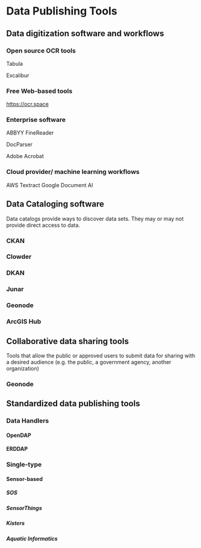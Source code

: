 # Data Publishing Tools

## Data digitization software and workflows

### Open source OCR tools

Tabula

Excalibur

### Free Web-based tools


https://ocr.space

### Enterprise software

ABBYY FineReader

DocParser

Adobe Acrobat

### Cloud provider/ machine learning workflows

AWS Textract
Google Document AI

## Data Cataloging software

Data catalogs provide ways to discover data sets. They may or may not provide direct access to data.

### CKAN

### Clowder

### DKAN

### Junar

### Geonode

### ArcGIS Hub

## Collaborative data sharing tools

Tools that allow the public or approved users to submit data for sharing with a desired audience (e.g. the public, a government agency, another organization)

### Geonode

## Standardized data publishing tools

### Data Handlers

#### OpenDAP

#### ERDDAP

### Single-type

#### Sensor-based

##### SOS

##### SensorThings

##### Kisters

##### Aquatic Informatics
